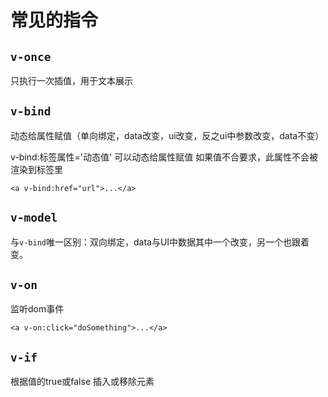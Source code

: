 # 常见的指令

## `v-once`

只执行一次插值，用于文本展示

## `v-bind`

动态给属性赋值（单向绑定，data改变，ui改变，反之ui中参数改变，data不变）

v-bind:标签属性='动态值'  可以动态给属性赋值  如果值不合要求，此属性不会被渲染到标签里

    <a v-bind:href="url">...</a>

## `v-model`

与`v-bind`唯一区别：双向绑定，data与UI中数据其中一个改变，另一个也跟着变。

## `v-on`

监听dom事件

    <a v-on:click="doSomething">...</a>

## `v-if`

 根据值的true或false 插入或移除元素
